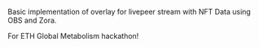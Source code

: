 Basic implementation of overlay for livepeer stream with NFT Data using OBS and Zora.

For ETH Global Metabolism hackathon!
